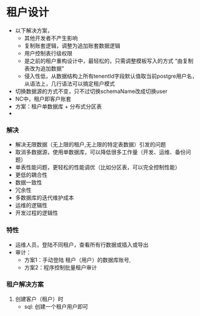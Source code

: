 # 租户设计
- 以下解决方案，
  - 其他开发者不产生影响
  - 复制账套逻辑，调整为追加账套数据逻辑 
  - 用户控制表行级权限
  - 是之前的租户重构设计中，最轻松的，只需调整模板写入的方式 “由复制表改为追加数据”
  - 侵入性低，从数据结构上所有tenentId字段默认值取当前postgre用户名，从语法上，几行语法可以搞定租户模式
- 切换数据源的方式不变，只不过切换schemaName改成切换user
- NC中，租户即客户账套
- 方案：租户单数据库 + 分布式分区表
- 
### 解决
 - 解决无限数据（无上限的租户,无上限的特定表数据）引发的问题
 - 取消多数据源，使用单数据库，可以降低很多工作量（开发、运维、备份问题）
 - 单表性能问题，更轻松的性能调优（比如分区表，可以完全控制性能）
 - 更低的耦合性
 - 数据一致性
 - 冗余性
 - 多数据库的迭代维护成本
 - 运维的逻辑性
 - 开发过程的逻辑性

### 特性
- 运维人员，登陆不同租户，查看所有行数据或插入或导出
- 审计：
    - 方案1：手动登陆 租户（用户）的数据库账号, 
    - 方案2：程序控制批量租户审计

### 租户解决方案
1. 创建客户（租户）时
    - sql: 创建一个租户用户即可


